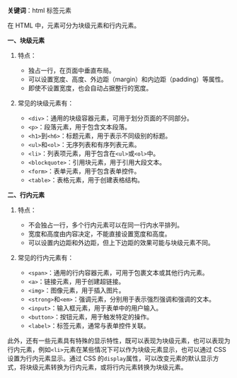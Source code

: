 **关键词**：html 标签元素

在 HTML 中，元素可分为块级元素和行内元素。

**一、块级元素**

1. 特点：

   - 独占一行，在页面中垂直布局。
   - 可以设置宽度、高度、外边距（margin）和内边距（padding）等属性。
   - 即使不设置宽度，也会自动占据整行的宽度。

2. 常见的块级元素有：
   - `<div>`：通用的块级容器元素，可用于划分页面的不同部分。
   - `<p>`：段落元素，用于包含文本段落。
   - `<h1>`到`<h6>`：标题元素，用于表示不同级别的标题。
   - `<ul>`和`<ol>`：无序列表和有序列表元素。
   - `<li>`：列表项元素，用于包含在`<ul>`或`<ol>`中。
   - `<blockquote>`：引用块元素，用于引用大段文本。
   - `<form>`：表单元素，用于包含表单控件。
   - `<table>`：表格元素，用于创建表格结构。

**二、行内元素**

1. 特点：

   - 不会独占一行，多个行内元素可以在同一行内水平排列。
   - 宽度和高度由内容决定，不能直接设置宽度和高度。
   - 可以设置内边距和外边距，但上下边距的效果可能与块级元素不同。

2. 常见的行内元素有：
   - `<span>`：通用的行内容器元素，可用于包裹文本或其他行内元素。
   - `<a>`：链接元素，用于创建超链接。
   - `<img>`：图像元素，用于插入图片。
   - `<strong>`和`<em>`：强调元素，分别用于表示强烈强调和强调的文本。
   - `<input>`：输入框元素，用于表单中的用户输入。
   - `<button>`：按钮元素，用于触发特定的操作。
   - `<label>`：标签元素，通常与表单控件关联。

此外，还有一些元素具有特殊的显示特性，既可以表现为块级元素，也可以表现为行内元素，例如`<li>`元素在某些情况下可以作为块级元素显示，也可以通过 CSS 设置为行内元素显示。通过 CSS 的`display`属性，可以改变元素的默认显示方式，将块级元素转换为行内元素，或将行内元素转换为块级元素。
